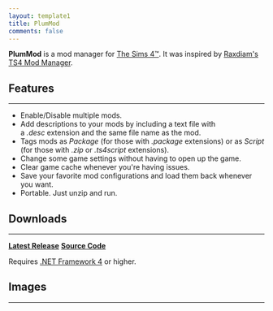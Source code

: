 ```yaml
---
layout: template1
title: PlumMod
comments: false
---
```


<p><strong>PlumMod</strong> is a mod manager for <a href="https://www.thesims.com/" target="_blank">The Sims 4™</a>. It was inspired by <a href="http://www.raxdiam.com/ts4mm/" target="_blank">Raxdiam's TS4 Mod Manager</a>.</p>

<h2>Features</h2>

<hr />
<ul>
	<li>Enable/Disable multiple mods.</li>
	<li>Add descriptions to your mods by including a text file with a&nbsp;<em>.desc</em>&nbsp;extension and the same file name as the mod.</li>
	<li>Tags mods as <em>Package</em> (for those with <em>.package</em> extensions) or as <em>Script</em> (for those with <em>.zip</em> or <em>.ts4script</em> extensions).</li>
	<li>Change some game settings without having to open up the game.</li>
	<li>Clear game cache whenever you're having issues.</li>
	<li>Save your favorite mod configurations and load them back whenever you want.</li>
	<li>Portable. Just unzip and run.</li>
</ul>

<h2>Downloads</h2>

<hr />
<p><a class="btn btn-danger btn-large" href="https://github.com/Lomeli12/PlumMod/releases/latest" target="_blank"><span class="fa fa-download"></span> <strong>Latest Release</strong></a> <a class="btn btn-success btn-large" href="https://github.com/Lomeli12/PlumMod" target="_blank"><span class="fa fa-github"></span> <strong>Source Code</strong></a></p>

<p>Requires&nbsp;<a href="http://www.microsoft.com/en-us/download/details.aspx?id=17718" target="_blank">.NET Framework 4</a> or higher.</p>

<h2>Images</h2>

<hr />